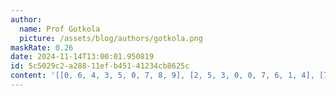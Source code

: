 ```yaml
---
author:
  name: Prof Gotkola
  picture: /assets/blog/authors/gotkola.png
maskRate: 0.26
date: 2024-11-14T13:00:01.950819
id: 5c5029c2-a288-11ef-b451-41234cb8625c
content: '[[0, 6, 4, 3, 5, 0, 7, 8, 9], [2, 5, 3, 0, 0, 7, 6, 1, 4], [7, 8, 0, 4, 1, 6, 2, 0, 0], [5, 0, 0, 7, 0, 0, 0, 6, 0], [0, 3, 7, 2, 4, 1, 5, 9, 0], [8, 4, 2, 5, 0, 9, 0, 0, 7], [9, 2, 5, 6, 7, 8, 3, 4, 1], [3, 0, 6, 9, 2, 4, 8, 0, 5], [4, 0, 8, 1, 3, 5, 9, 2, 6]]'
---
```

